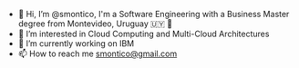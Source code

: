 - 👋 Hi, I’m @smontico, I'm a Software Engineering with a Business Master degree from Montevideo, Uruguay 🇺🇾 🧉
- 👀 I’m interested in Cloud Computing and Multi-Cloud Architectures
- 🌱 I’m currently working on IBM 
- 📫 How to reach me smontico@gmail.com

<!---
smontico/smontico is a ✨ special ✨ repository because its `README.md` (this file) appears on your GitHub profile.
You can click the Preview link to take a look at your changes.
--->
